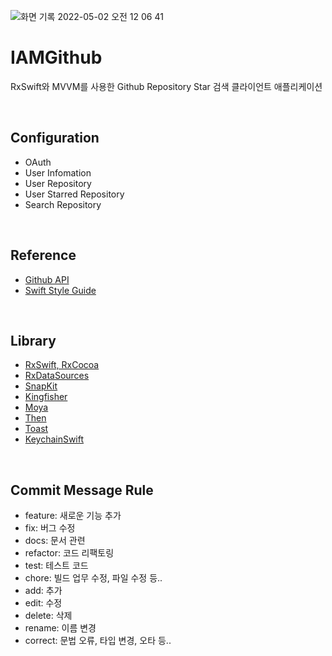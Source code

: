 
![화면 기록 2022-05-02 오전 12 06 41](https://user-images.githubusercontent.com/93528918/166152074-be2653b6-3ddd-4eb4-983d-fdcddfd2d60a.gif)

# IAMGithub

RxSwift와 MVVM를 사용한 Github Repository Star 검색 클라이언트 애플리케이션

<br>

## Configuration

- OAuth
- User Infomation
- User Repository
- User Starred Repository
- Search Repository

<br>

## Reference

- [Github API](https://docs.github.com/en/rest)
- [Swift Style Guide](https://github.com/StyleShare/swift-style-guide)

<br>

## Library

- [RxSwift, RxCocoa](https://github.com/ReactiveX/RxSwift)
- [RxDataSources](https://github.com/RxSwiftCommunity/RxDataSources)
- [SnapKit](https://github.com/SnapKit/SnapKit)
- [Kingfisher](https://github.com/onevcat/Kingfisher)
- [Moya](https://github.com/Moya/Moya)
- [Then](https://github.com/devxoul/Then)
- [Toast](https://github.com/scalessec/Toast-Swift)
- [KeychainSwift](https://github.com/kishikawakatsumi/KeychainAccess)

<br>

## Commit Message Rule

- feature: 새로운 기능 추가
- fix: 버그 수정
- docs: 문서 관련
- refactor: 코드 리팩토링
- test: 테스트 코드
- chore: 빌드 업무 수정, 파일 수정 등..
- add: 추가
- edit: 수정
- delete: 삭제
- rename: 이름 변경
- correct: 문법 오류, 타입 변경, 오타 등..

<br>






